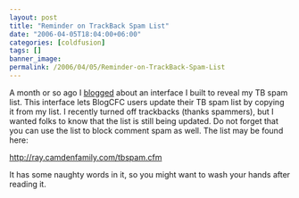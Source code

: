 ```yaml
---
layout: post
title: "Reminder on TrackBack Spam List"
date: "2006-04-05T18:04:00+06:00"
categories: [coldfusion]
tags: []
banner_image: 
permalink: /2006/04/05/Reminder-on-TrackBack-Spam-List
---
```


A month or so ago I <a href="http://ray.camdenfamily.com/index.cfm/2006/3/1/BlogCFC-Trackback-Spam-List-Exposed">blogged</a> about an interface I built to reveal my TB spam list. This interface lets BlogCFC users update their TB spam list by copying it from my list. I recently turned off trackbacks (thanks spammers), but I wanted folks to know that the list is still being updated. Do not forget that you can use the list to block comment spam as well. The list may be found here:

http://ray.camdenfamily.com/tbspam.cfm

It has some naughty words in it, so you might want to wash your hands after reading it.